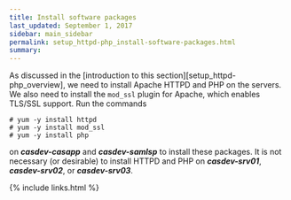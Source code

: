 ```yaml
---
title: Install software packages
last_updated: September 1, 2017
sidebar: main_sidebar
permalink: setup_httpd-php_install-software-packages.html
summary:
---
```


As discussed in the [introduction to this section][setup_httpd-php_overview], we need to install Apache HTTPD and PHP on the servers. We also need to install the `mod_ssl` plugin for Apache, which enables TLS/SSL support. Run the commands

```console
# yum -y install httpd
# yum -y install mod_ssl
# yum -y install php
```

on ***casdev-casapp*** and ***casdev-samlsp*** to install these packages. It is not necessary (or desirable) to install HTTPD and PHP on ***casdev-srv01***, ***casdev-srv02***, or ***casdev-srv03***.

{% include links.html %}
